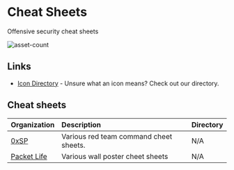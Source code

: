 # Cheat Sheets

Offensive security cheat sheets

![asset-count](https://img.shields.io/badge/Tools%20%26%20Resources%20Available-2-947cb0?style=for-the-badge)

## Links <!-- {docsify-ignore} -->

- [Icon Directory](../ICONS.md) - Unsure what an icon means? Check out our directory.

## Cheat sheets

| Organization | Description | Directory |
| :--- | :--- | :--- |
| [0xSP](https://0xsp.com/) | Various red team command cheet sheets. | N/A |
| [Packet Life](https://packetlife.net/library/cheat-sheets/) | Various wall poster cheet sheets | N/A |